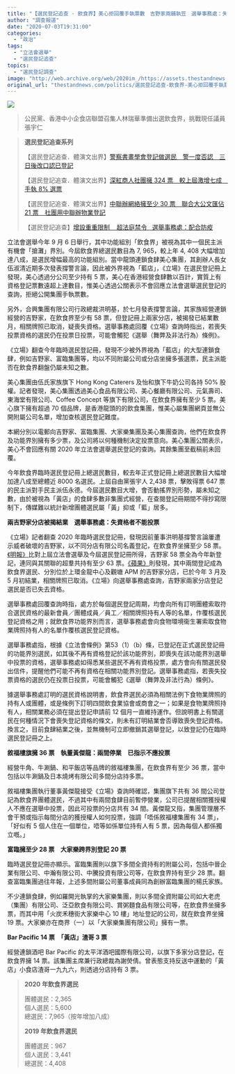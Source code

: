 ```yaml
---
title: "【選民登記追查 · 飲食界】美心拒回覆手執票數　吉野家兩鋪執笠　選舉事務處：失資格仍投票或犯法"
author: "調查報道"
date: "2020-07-03T19:31:00"
categories:
  - "政治"
tags:
  - "立法會選舉"
  - "選民登記追查"
topics:
  - "選民登記調查"
image: "http://web.archive.org/web/2020im_/https://assets.thestandnews.com/media/photos/eat-20_TXtam.png"
original_url: "thestandnews.com/politics/選民登記追查-飲食界-美心拒回覆手執票數-吉野家兩鋪執笠-選舉事務處-失資格仍投票或犯法"
---
```

![](http://web.archive.org/web/2020im_/https://assets.thestandnews.com/media/photos/eat-20_TXtam.png)
> 公民黨、香港中小企食店聯盟召集人林瑞華準備出選飲食界，挑戰現任議員張宇仁

> **選民登記追查系列**
> 
> 【選民登記追查．體演文出界】[警察書畫學會登記做選民　警一度否認　三日後改口認已登記](../../politics/%E9%81%B8%E6%B0%91%E7%99%BB%E8%A8%98%E8%BF%BD%E6%9F%A5-%E9%AB%94%E6%BC%94%E6%96%87%E5%87%BA%E7%95%8C-%E8%AD%A6%E5%AF%9F%E6%9B%B8%E7%95%AB%E5%AD%B8%E6%9C%83%E7%99%BB%E8%A8%98%E5%81%9A%E9%81%B8%E6%B0%91-%E8%AD%A6%E4%B8%80%E5%BA%A6%E5%90%A6%E8%AA%8D-%E4%B8%89%E6%97%A5%E5%BE%8C%E6%94%B9%E5%8F%A3%E8%AA%8D%E5%B7%B2%E7%99%BB%E8%A8%98/)
> 
> 【選民登記追查．體演文出界】[深紅商人社團擁 324 票　較上屆激增七成　手執 8% 選票](../../politics/%E9%81%B8%E6%B0%91%E7%99%BB%E8%A8%98%E8%BF%BD%E6%9F%A5-%E9%AB%94%E6%BC%94%E6%96%87%E5%87%BA%E7%95%8C-%E6%B7%B1%E7%B4%85%E5%95%86%E4%BA%BA%E7%A4%BE%E5%9C%98%E6%93%81-324-%E7%A5%A8-%E8%BC%83%E4%B8%8A%E5%B1%86%E6%BF%80%E5%A2%9E%E4%B8%83%E6%88%90-%E6%89%8B%E5%9F%B7-8-%E9%81%B8%E7%A5%A8/)
> 
> 【選民登記追查．體演文出界】[中聯辦網絡擁至少 30 票　聯合大公文匯佔 21 票　社團用中聯辦物業登記](../../politics/%E9%81%B8%E6%B0%91%E7%99%BB%E8%A8%98%E8%BF%BD%E6%9F%A5-%E9%AB%94%E6%BC%94%E6%96%87%E5%87%BA%E7%95%8C-%E4%B8%AD%E8%81%AF%E8%BE%A6%E7%B6%B2%E7%B5%A1%E6%93%81%E8%87%B3%E5%B0%91-30-%E7%A5%A8-%E8%81%AF%E5%90%88%E5%A4%A7%E5%85%AC%E6%96%87%E5%8C%AF%E4%BD%94-21-%E7%A5%A8-%E7%A4%BE%E5%9C%98%E7%94%A8%E4%B8%AD%E8%81%AF%E8%BE%A6%E7%89%A9%E6%A5%AD%E7%99%BB%E8%A8%98/)
> 
> 【選民登記追查】[增設重重限制    超法庭禁令   選舉事務處：配合防疫](../../politics/%E9%81%B8%E6%B0%91%E7%99%BB%E8%A8%98%E8%BF%BD%E6%9F%A5-%E5%8A%A0%E8%A8%AD%E9%87%8D%E9%87%8D%E9%99%90%E5%88%B6-%E8%B6%85%E6%B3%95%E5%BA%AD%E7%A6%81%E4%BB%A4-%E9%81%B8%E8%88%89%E4%BA%8B%E5%8B%99%E8%99%95-%E9%85%8D%E5%90%88%E9%98%B2%E7%96%AB/)

立法會選舉今年 9 月 6 日舉行，其中功能組別「飲食界」被視為其中一個民主派有機會「搶灘」界別。今屆飲食界總選民數目為 7, 965，較上年 4, 408 大幅增加達八成，是選民增幅最高的功能組別。當中龍頭連鎖食肆美心集團，其創辦人長女伍淑清近期多次發表撐警言論，因此被外界視為「藍店」，《立場》在選民登記冊上發現，美心透過分公司至少持有 5 票，美心在香港經營食肆數以百計，實質上有資格登記票數遠超上達數目，惟美心透過公關表示不會回應立法會選舉選民登記的查詢，拒絕公開集團手執票數。

另外，合興集團有限公司行政總裁洪明基，於七月發表撐警言論，其家族經營連鎖經營的吉野家，在飲食界至少有 58 票，但登記冊上兩家分店，被揭發已結業數月，相關牌照已取消，疑喪失資格。選舉事務處回覆《立場》查詢時指出，若喪失投票資格的選民仍在投票日投票，可能會觸犯《選舉（舞弊及非法行為）條例》。

《立場》翻查今年臨時選民登記冊，發現不少被外界視為「藍店」的大型連鎖食肆，例如吉野家、富臨集團等，均以不同附屬公司或分店坐擁多張選票，民主派能否在飲食界翻盤仍屬未知之數。

美心集團由伍氏家族旗下 Hong Kong Caterers 及怡和旗下牛奶公司各持 50% 股權。記者發現，美心集團透過美心食品有限公司、美心餐廳有限公司、元氣壽司、東海堂有限公司、Coffee Concept 等旗下有限公司，在飲食界擁有至少 5 票。美心旗下擁有超過 70 個品牌，是香港龍頭的的飲食集團，惟美心屬集團網頁並無公開附屬公司名單，增加查核選民登記難度。

本網分別以電郵向吉野家、富臨集團、大家樂集團及美心集團查詢，他們在飲食界及功能界別擁有多少票，及公司將以何種機制決定投票意向。美心集團公關表示，美心不會回應有關 2020 年立法會選舉選民登記的查詢。其餘集團至截稿前未回覆。

今年飲食界臨時選民登記冊上總選民數目，較去年正式登記冊上總選民數目大幅增加達八成至總體近 8000 名選民。上屆自由黨張宇人 2,438 票，擊敗得票 647 票的民主派對手民主派伍永德。今屆選民數目大增，會否動搖界別形勢，屬未知之數，由於被視為「黃店」的食肆多數非集團式經營，在查閱登記冊期間不得抄寫限制下，傳媒難以統計新增團體選民屬「黃」抑或「藍」居多。

**兩吉野家分店被揭結業　選舉事務處：失資格者不能投票**

《立場》記者翻查 2020 年臨時選民登記冊，發現因前董事洪明基撐警言論屢遭示威者破壞的吉野家，以不同分店有限公司名義登記，在飲食界坐擁至少 58 票。[《明報》](http://web.archive.org/web/20210929051651/https://news.mingpao.com/pns/%E5%81%B5%E6%9F%A5%E5%A0%B1%E9%81%93/article/20200624/special/1592936955894)比對上屆立法會選舉及今屆選民登記冊所得，吉野家 58 票全為今年新登記，連同與其關聯的超羣共持有至少 63 票。[《蘋果》](http://web.archive.org/web/20210929051651/https://hk.appledaily.com/local/20200625/IWWYLABPKCV6G65LA4HVA6S3BE/)則發現，其中兩間登記成為飲食界選民、分別位於上環金龍中心及觀塘 APM 的吉野家分店，已於今年 3 月及 5 月初結業，相關牌照已取消。《立場》向選舉事務處查詢，吉野家兩家分店登記選民是否已失去資格。

選舉事務處回覆查詢時指，處方於每個選民登記周期，均會向所有訂明團體索取符合選民資格的最新會員／團體成員／員工／相關牌照持有人等的名單，作覆核選民登記資格之用；就飲食界功能界別而言，選舉事務處會向食物環境衞生署索取食物業牌照持有人的名單作覆核選民登記資格。

選舉事務處指，根據《立法會條例》第53（1）（b）條，已登記在正式選民登記冊的功能界別選民，如其後不再有資格登記於該功能界別，即喪失在該功能界別選舉中投票的資格，選舉事務處如得悉某些選民不再有資格投票，處方會向有關選民發出信件，提醒他們可能不再有資格在相關功能界別登記。選舉事務處指，若喪失投票資格的選民仍在投票日投票，可能會觸犯《選舉（舞弊及非法行為）條例》。

據選舉事務處訂明的選民資格說明書，飲食界選民必須為相關法例下食物業牌照的持有人或團體，或是條例下訂明四間飲食業協會或商會之一；如果是食物業牌照持有人，相關業務必須在提出登記申請前 12 個月一直維持運作。但說明書上有關選民在何種情況下會喪失登記資格的條文，則未有訂明結業會否導致喪失登記資格。換言之，目前食肆結業之後，並無機制可立即撤銷其選舉登記，以致登記仍在臨時選民登記冊之上。

**敘福樓旗擁 36 票　執董黃傑龍：兩間停業　已指示不應投票**

經營牛角、牛涮鍋、和平飯店等品牌的敘福樓集團，在飲食界有至少 36 票，當中包括以牛涮鍋及日本燒烤有限公司多間分店持多票。

敘福樓集團執行董事黃傑龍接受《立場》查詢時確認，集團旗下共有 36 間公司登記為飲食界團體選民，不過其中有兩間食肆目前暫停營業，公司已提醒相關獲授權人不應在選舉中投票，因此可投票的分店共有 34 間。黃傑龍又指，集團管理層不會干預或指示每間分店的獲授權人如何投票，強調「唔係敘福樓集團有 34 票」，「好似有 5 個人住在一個單位，唔等如係單位持有人有 5 票，因為每個人都係獨立嘅。」

**富臨擁至少 28 票　大家樂跨界別登記 20 票**

臨時選民登記冊亦顯示。富臨集團則以旗下多間全資持有的附屬公司，包括中晉企業有限公司、中瀚有限公司、中騰投資有限公司等，在飲食界持有至少 28 票。翻查富臨集團過往年報，上述多間附屬公司董事成員同為創辦富臨集團的楊氏家族。

不少連鎖食肆，例如羅開光執掌的大家樂集團，則以多間全資附屬公司如大老虎（集團）有限公司、泛亞飲食有限公司、賞粥麵食品有限公司等，在飲食界坐擁多票，而其中用「火炭禾穗街大家樂中心 10 樓」地址登記的公司，就在飲食界坐擁 19 票。大家樂亦在商界（一）以「大家樂集團有限公司」擁有一票。

**Bar Pacific 14 票  「黃店」渣哥 3 票**

經營連鎖酒吧 Bar Pacific 的太平洋酒吧國際有限公司，以旗下多家分店登記，在飲食界擁 14 票。該集團主席兼行政總裁為謝熒倩。曾表態支持反送中運動的「黃店」小食店渣哥一九九六，則透過分店持有 3 票。

> **2020 年飲食界選民**
> 
> 團體選民：2,365  
> 個人選民：5,600  
> 總選民：7,965（按年增加八成）
> 
> **2019 年飲食界選民**
> 
> 團體選民：967  
> 個人選民：3,441  
> 總選民：4,408